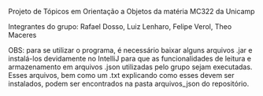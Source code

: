 Projeto de Tópicos em Orientação a Objetos da matéria MC322 da Unicamp

Integrantes do grupo:
  Rafael Dosso,
  Luiz Lenharo,
  Felipe Verol,
  Theo Maceres

OBS: para se utilizar o programa, é necessário baixar alguns arquivos .jar e instalá-los devidamente no IntelliJ para que as funcionalidades de leitura e armazenamento em arquivos .json utilizadas pelo grupo sejam executadas. Esses arquivos, bem como um .txt explicando como esses devem ser instalados, podem ser encontrados na pasta arquivos_json do repositório.
